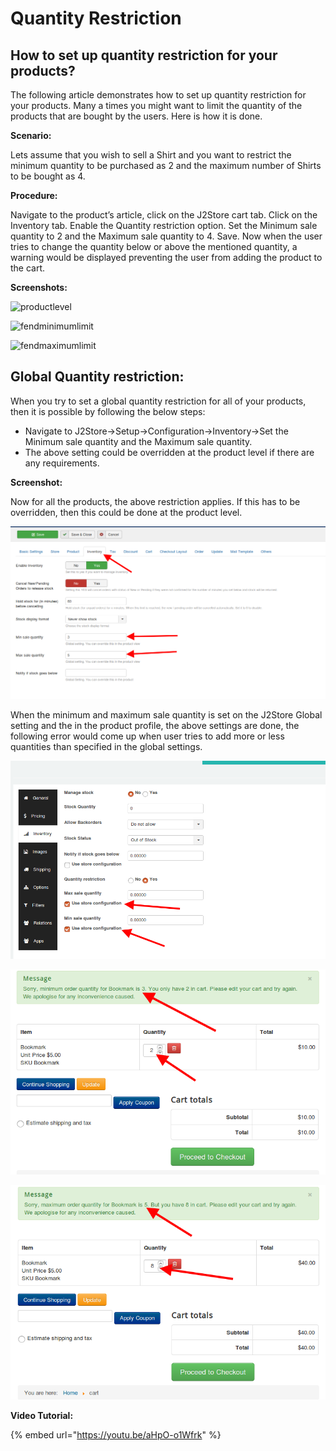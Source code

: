 # Quantity Restriction

## How to set up quantity restriction for your products? <a href="#how-to-set-up-quantity-restriction-for-your-products" id="how-to-set-up-quantity-restriction-for-your-products"></a>

The following article demonstrates how to set up quantity restriction for your products. Many a times you might want to limit the quantity of the products that are bought by the users. Here is how it is done.

**Scenario:**

Lets assume that you wish to sell a Shirt and you want to restrict the minimum quantity to be purchased as 2 and the maximum number of Shirts to be bought as 4.

**Procedure:**

&#x20;Navigate to the product’s article, click on the J2Store cart tab. Click on the Inventory tab. Enable the Quantity restriction option. Set the Minimum sale quantity to 2 and the Maximum sale quantity to 4. Save. Now when the user tries to change the quantity below or above the mentioned quantity, a warning would be displayed preventing the user from adding the product to the cart.

**Screenshots:**

![productlevel](https://raw.githubusercontent.com/j2store/doc-images/master/frequently-asked-questions/frequently-asked-questions/quantity-restrictions/Quantityrestriction\_product\_level.png)

![fendminimumlimit](https://raw.githubusercontent.com/j2store/doc-images/master/frequently-asked-questions/frequently-asked-questions/quantity-restrictions/Quantityrestriction\_frontend\_minimumlimit.png)

![fendmaximumlimit](https://raw.githubusercontent.com/j2store/doc-images/master/frequently-asked-questions/frequently-asked-questions/quantity-restrictions/Quantityrestriction\_frontend\_maximumlimit.png)

## Global Quantity restriction: <a href="#global-quantity-restriction" id="global-quantity-restriction"></a>

When you try to set a global quantity restriction for all of your products, then it is possible by following the below steps:

* Navigate to J2Store->Setup->Configuration->Inventory->Set the Minimum sale quantity and the Maximum sale quantity.
* The above setting could be overridden at the product level if there are any requirements.

**Screenshot:**

&#x20;Now for all the products, the above restriction applies. If this has to be overridden, then this could be done at the product level.

![globalsetting](https://raw.githubusercontent.com/j2store/doc-images/master/frequently-asked-questions/frequently-asked-questions/quantity-restrictions/quantityrestglobalsetting.png)

&#x20;When the minimum and maximum sale quantity is set on the J2Store Global setting and the in the product profile, the above settings are done, the following error would come up when user tries to add more or less quantities than specified in the global settings.

![globalsettingproduct](https://raw.githubusercontent.com/j2store/doc-images/master/frequently-asked-questions/frequently-asked-questions/quantity-restrictions/quantityrestrglobalsettinginproduct.png)

![globalfrontmini](https://raw.githubusercontent.com/j2store/doc-images/master/frequently-asked-questions/frequently-asked-questions/quantity-restrictions/quantityrestglobalfrontmini.png)

![globalfrontmax](https://raw.githubusercontent.com/j2store/doc-images/master/frequently-asked-questions/frequently-asked-questions/quantity-restrictions/quantityrestglobalfrontmax.png)

**Video Tutorial:**

{% embed url="https://youtu.be/aHpO-o1Wfrk" %}

